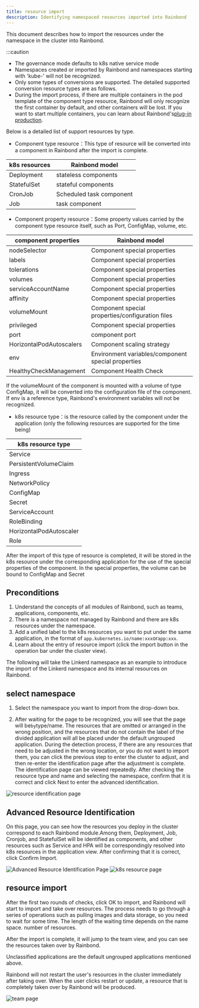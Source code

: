```yaml
---
title: resource import
description: Identifying namespaced resources imported into Rainbond
---
```


This document describes how to import the resources under the namespace in the cluster into Rainbond.

:::caution
* The governance mode defaults to k8s native service mode
* Namespaces created or imported by Rainbond and namespaces starting with 'kube-' will not be recognized.
* Only some types of conversions are supported. The detailed supported conversion resource types are as follows.
* During the import process, if there are multiple containers in the pod template of the component type resource, Rainbond will only recognize the first container by default, and other containers will be lost. If you want to start multiple containers, you can learn about Rainbond's[plug-in production](/docs/use-manual/team-manage/plugin-manage/new-plugin).

Below is a detailed list of support resources by type.

* Component type resource：This type of resource will be converted into a component in Rainbond after the import is complete.

| k8s resources | Rainbond model           |
| ------------- | ------------------------ |
| Deployment    | stateless components     |
| StatefulSet   | stateful components      |
| CronJob       | Scheduled task component |
| Job           | task component           |

* Component property resource：Some property values carried by the component type resource itself, such as Port, ConfigMap, volume, etc.

| component properties     | Rainbond model                                     |
| ------------------------ | -------------------------------------------------- |
| nodeSelector             | Component special properties                       |
| labels                   | Component special properties                       |
| tolerations              | Component special properties                       |
| volumes                  | Component special properties                       |
| serviceAccountName       | Component special properties                       |
| affinity                 | Component special properties                       |
| volumeMount              | Component special properties/configuration files   |
| privileged               | Component special properties                       |
| port                     | component port                                     |
| HorizontalPodAutoscalers | Component scaling strategy                         |
| env                      | Environment variables/component special properties |
| HealthyCheckManagement   | Component Health Check                             |

If the volumeMount of the component is mounted with a volume of type ConfigMap, it will be converted into the configuration file of the component.  
If env is a reference type, Rainbond's environment variables will not be recognized.

* k8s resource type：is the resource called by the component under the application (only the following resources are supported for the time being)

| k8s resource type       |
| ----------------------- |
| Service                 |
| PersistentVolumeClaim   |
| Ingress                 |
| NetworkPolicy           |
| ConfigMap               |
| Secret                  |
| ServiceAccount          |
| RoleBinding             |
| HorizontalPodAutoscaler |
| Role                    |
 After the import of this type of resource is completed, it will be stored in the k8s resource under the corresponding application for the use of the special properties of the component. In the special properties, the volume can be bound to ConfigMap and Secret

## Preconditions

1. Understand the concepts of all modules of Rainbond, such as teams, applications, components, etc.
2. There is a namespace not managed by Rainbond and there are k8s resources under the namespace.
3. Add a unified label to the k8s resources you want to put under the same application, in the format of `app.kubernetes.io/name:xxx`or`app:xxx`.
4. Learn about the entry of resource import (click the import button in the operation bar under the cluster view).

The following will take the Linkerd namespace as an example to introduce the import of the Linkerd namespace and its internal resources on Rainbond.

## select namespace

1. Select the namespace you want to import from the drop-down box.

2. After waiting for the page to be recognized, you will see that the page will be`by`type/name. The resources that are omitted or arranged in the wrong position, and the resources that do not contain the label of the divided application will all be placed under the default ungrouped application.
During the detection process, if there are any resources that need to be adjusted in the wrong location, or you do not want to import them, you can click the previous step to enter the cluster to adjust, and then re-enter the identification page after the adjustment is complete. The identification page can be viewed repeatedly.
After checking the resource type and name and selecting the namespace, confirm that it is correct and click Next to enter the advanced identification.

<img src="https://grstatic.oss-cn-shanghai.aliyuncs.com/docs/5.8/docs/use-manual/team-manage/ns-to-team/resource_name.jpg" title="resource identification page" />

## Advanced Resource Identification


On this page, you can see how the resources you deploy in the cluster correspond to each Rainbond module.Among them, Deployment, Job, Cronjob, and StatefulSet will be identified as components, and other resources such as Service and HPA will be correspondingly resolved into k8s resources in the application view.
After confirming that it is correct, click Confirm Import.

<img src="https://grstatic.oss-cn-shanghai.aliyuncs.com/docs/5.8/docs/use-manual/team-manage/ns-to-team/advanced_resources.jpg" title="Advanced Resource Identification Page" />

<img src="https://grstatic.oss-cn-shanghai.aliyuncs.com/docs/5.8/docs/use-manual/team-manage/ns-to-team/k8s_resources.jpg" title="k8s resource page" />

## resource import

After the first two rounds of checks, click OK to import, and Rainbond will start to import and take over resources. The process needs to go through a series of operations such as pulling images and data storage, so you need to wait for some time. The length of the waiting time depends on the name space. number of resources.

After the import is complete, it will jump to the team view, and you can see the resources taken over by Rainbond.

Unclassified applications are the default ungrouped applications mentioned above.

Rainbond will not restart the user's resources in the cluster immediately after taking over. When the user clicks restart or update, a resource that is completely taken over by Rainbond will be produced.

<img src="https://grstatic.oss-cn-shanghai.aliyuncs.com/docs/5.8/docs/use-manual/team-manage/ns-to-team/import.jpg" title="team page" />
